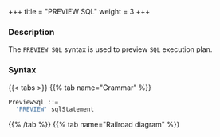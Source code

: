 +++
title = "PREVIEW SQL"
weight = 3
+++

### Description

The `PREVIEW SQL` syntax is used to preview `SQL` execution plan.

### Syntax

{{< tabs >}}
{{% tab name="Grammar" %}}
```sql
PreviewSql ::=
  'PREVIEW' sqlStatement  
```
{{% /tab %}}
{{% tab name="Railroad diagram" %}}
<iframe frameborder="0" name="diagram" id="diagram" width="100%" height="100%"></iframe>
{{% /tab %}}
{{< /tabs >}}

### Return Value Description

| Column                   | Description                 |
|--------------------------|-----------------------------|
| data_source_name         | storage unit name           |
| actual_sql               | actual excute SQL statement |

### Example

- Preview `SQL` execution plan

```sql
PREVIEW SELECT * FROM t_order;
```

```sql
mysql> PREVIEW SELECT * FROM t_order;
+------------------+-----------------------+
| data_source_name | actual_sql            |
+------------------+-----------------------+
| su_1             | SELECT * FROM t_order |
+------------------+-----------------------+
1 row in set (0.18 sec)
```

### Reserved word

`PREVIEW`

### Related links

- [Reserved word](/en/user-manual/shardingsphere-proxy/distsql/syntax/reserved-word/)
